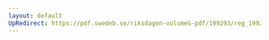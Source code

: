 ```yaml
---
layout: default
UpRedirect: https://pdf.swedeb.se/riksdagen-volumeG-pdf/199293/reg_199293/reg_199293_0261.pdf
---
```

